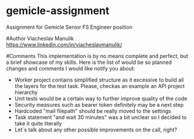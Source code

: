 # gemicle-assignment
Assignment for Gemicle Senior FS Engineer position

#Author
Viacheslav Manulik
https://www.linkedin.com/in/viacheslavmanulik/

#Comments
This implementation is by no means complete and perfect, but a brief showcase of my skills.
Here is the list of would be so planned changes and comments I would like notify you about:
* Worker project contains simplified structure as it excessive to build all the layers for the test task. Please, checkas an example an API project hierarchy
* Unit tests would be a certain way to further improve quality of the code 
* Security measures such as bearer token definitely may be a next step
* Hardcoded "mail filepath" should be really moved to the settings
* Task statement "and wait 30 minutes" was a bit unclear so I decided to take it quite literally
* Let`s talk about any other possible improvements on the call, right?